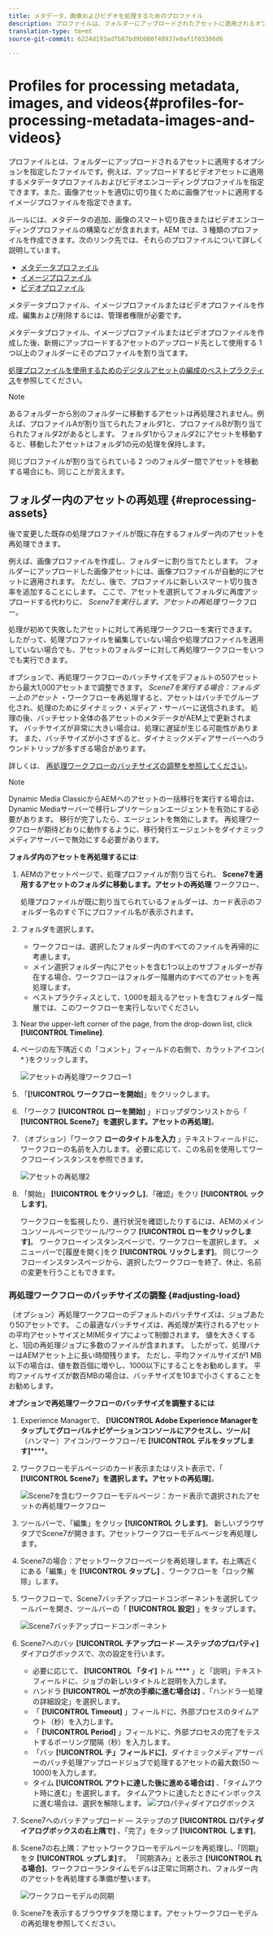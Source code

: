 ```yaml
---
title: メタデータ、画像およびビデオを処理するためのプロファイル
description: プロファイルは、フォルダーにアップロードされたアセットに適用されるオプションに関する一連のルールです。アップロードするビデオアセットに適用するメタデータプロファイルおよびビデオエンコーディングプロファイルを指定します。画像アセットの場合は、適切に切り抜くために画像アセットに適用するイメージプロファイルを指定することもできます。
translation-type: tm+mt
source-git-commit: 6224d193adfb87bd9b080f48937e0af1f03386d6

---
```



# Profiles for processing metadata, images, and videos{#profiles-for-processing-metadata-images-and-videos}

プロファイルとは、フォルダーにアップロードされるアセットに適用するオプションを指定したファイルです。例えば、アップロードするビデオアセットに適用するメタデータプロファイルおよびビデオエンコーディングプロファイルを指定できます。また、画像アセットを適切に切り抜くために画像アセットに適用するイメージプロファイルを指定できます。

ルールには、メタデータの追加、画像のスマート切り抜きまたはビデオエンコーディングプロファイルの構築などが含まれます。AEM では、3 種類のプロファイルを作成できます。次のリンク先では、それらのプロファイルについて詳しく説明しています。

* [メタデータプロファイル](/help/assets/metadata-profiles.md)
* [イメージプロファイル](/help/assets/dynamic-media/image-profiles.md)
* [ビデオプロファイル](/help/assets/dynamic-media/video-profiles.md)

メタデータプロファイル、イメージプロファイルまたはビデオプロファイルを作成、編集および削除するには、管理者権限が必要です。

メタデータプロファイル、イメージプロファイルまたはビデオプロファイルを作成した後、新規にアップロードするアセットのアップロード先として使用する 1 つ以上のフォルダーにそのプロファイルを割り当てます。

[処理プロファイルを使用するためのデジタルアセットの編成のベストプラクティス](/help/assets/dynamic-media/best-practices-for-file-management.md)を参照してください。

>[!NOTE]
>
>あるフォルダーから別のフォルダーに移動するアセットは再処理されません。例えば、プロファイルAが割り当てられたフォルダ1と、プロファイルBが割り当てられたフォルダ2があるとします。 フォルダ1からフォルダ2にアセットを移動すると、移動したアセットはフォルダ1の元の処理を保持します。
>
>同じプロファイルが割り当てられている 2 つのフォルダー間でアセットを移動する場合にも、同じことが言えます。

## フォルダー内のアセットの再処理 {#reprocessing-assets}

後で変更した既存の処理プロファイルが既に存在するフォルダー内のアセットを再処理できます。

例えば、画像プロファイルを作成し、フォルダーに割り当てたとします。 フォルダーにアップロードした画像アセットには、画像プロファイルが自動的にアセットに適用されます。 ただし、後で、プロファイルに新しいスマート切り抜き率を追加することにします。 ここで、アセットを選択してフォルダに再度アップロードする代わりに、 *Scene7を実行します。アセットの再処理* ワークフロー。

処理が初めて失敗したアセットに対して再処理ワークフローを実行できます。 したがって、処理プロファイルを編集していない場合や処理プロファイルを適用していない場合でも、アセットのフォルダーに対して再処理ワークフローをいつでも実行できます。

オプションで、再処理ワークフローのバッチサイズをデフォルトの50アセットから最大1,000アセットまで調整できます。 _Scene7を実行する場合：フォルダー上のアセット_ ・ワークフローを再処理すると、アセットはバッチでグループ化され、処理のためにダイナミック・メディア・サーバーに送信されます。 処理の後、バッチセット全体の各アセットのメタデータがAEM上で更新されます。 バッチサイズが非常に大きい場合は、処理に遅延が生じる可能性があります。 また、バッチサイズが小さすぎると、ダイナミックメディアサーバーへのラウンドトリップが多すぎる場合があります。

詳しくは、 [再処理ワークフローのバッチサイズの調整を参照してください](#adjusting-load)。

>[!NOTE]
>
>Dynamic Media ClassicからAEMへのアセットの一括移行を実行する場合は、Dynamic Mediaサーバーで移行レプリケーションエージェントを有効にする必要があります。 移行が完了したら、エージェントを無効にします。
再処理ワークフローが期待どおりに動作するように、移行発行エージェントをダイナミックメディアサーバーで無効にする必要があります。

<!-- LEAVE IN PLACE, MAY BE USED IN THE FUTURE

Batch size is the number of assets that are amalgamated into a single IPS (Dynamic Media’s Image Production System) job. When you run the Scene7: Reprocess Assets workflow, the job is triggered on IPS. The number of IPS jobs that are triggered is based on the total number of assets in the folder, divided by the batch size. For example, suppose you had a folder with 150 assets and a batch size of 50. In this case, three IPS jobs are triggered. The assets are updated when the entire batch size (50 in our example) is processed in IPS. The job then moves onto the next IPS job and so on until complete. If you increase the batch size, you may notice a longer delay with assets getting updated. 

-->

**フォルダ内のアセットを再処理するには**:
1. AEMのアセットページで、処理プロファイルが割り当てられ、 **Scene7を適用するアセットのフォルダに移動します。アセットの再処理** ワークフロー、

   処理プロファイルが既に割り当てられているフォルダーは、カード表示のフォルダー名のすぐ下にプロファイル名が表示されます。

1. フォルダを選択します。

   * ワークフローは、選択したフォルダー内のすべてのファイルを再帰的に考慮します。
   * メイン選択フォルダー内にアセットを含む1つ以上のサブフォルダーが存在する場合、ワークフローはフォルダー階層内のすべてのアセットを再処理します。
   * ベストプラクティスとして、1,000を超えるアセットを含むフォルダー階層では、このワークフローを実行しないでください。

1. Near the upper-left corner of the page, from the drop-down list, click **[!UICONTROL Timeline]**.
1. ページの左下隅近くの「コメント」フィールドの右側で、カラットアイコン( **^** )をクリックします。

   ![アセットの再処理ワークフロー1](/help/assets/dynamic-media/assets/reprocess-assets1.png)

1. 「**[!UICONTROL ワークフローを開始]**」をクリックします。
1. 「ワークフ **[!UICONTROL ローを開始]** 」ドロップダウンリストから「 **[!UICONTROL Scene7」を選択します。アセットの再処理]**。
1. （オプション）「ワークフ **ローのタイトルを入力** 」テキストフィールドに、ワークフローの名前を入力します。 必要に応じて、この名前を使用してワークフローインスタンスを参照できます。

   ![アセットの再処理2](/help/assets/dynamic-media/assets/reprocess-assets2.png)

1. 「開始」 **[!UICONTROL をクリックし]**、「確認」をクリ **[!UICONTROL ックします]**。

   ワークフローを監視したり、進行状況を確認したりするには、AEMのメインコンソールページでツール/ワークフ **[!UICONTROL ローをクリックします]**。 ワークフローインスタンスページで、ワークフローを選択します。 メニューバーで[履歴を開く]をク **[!UICONTROL リックします]**。 同じワークフローインスタンスページから、選択したワークフローを終了、休止、名前の変更を行うこともできます。

### 再処理ワークフローのバッチサイズの調整 {#adjusting-load}

（オプション）再処理ワークフローのデフォルトのバッチサイズは、ジョブあたり50アセットです。 この最適なバッチサイズは、再処理が実行されるアセットの平均アセットサイズとMIMEタイプによって制御されます。 値を大きくすると、1回の再処理ジョブに多数のファイルが含まれます。 したがって、処理バナーはAEMアセット上に長い時間残ります。 ただし、平均ファイルサイズが1 MB以下の場合は、値を数百個に増やし、1000以下にすることをお勧めします。 平均ファイルサイズが数百MBの場合は、バッチサイズを10まで小さくすることをお勧めします。

**オプションで再処理ワークフローのバッチサイズを調整するには**

1. Experience Managerで、 **[!UICONTROL Adobe Experience Managerをタップしてグローバルナビゲーションコンソールにアクセスし、ツール]** （ハンマー）アイコン/ワークフロー/モ **[!UICONTROL デルをタップします]******。
1. ワークフローモデルページのカード表示またはリスト表示で、「 **[!UICONTROL Scene7」を選択します。アセットの再処理]**。

   ![Scene7を含むワークフローモデルページ：カード表示で選択されたアセットの再処理ワークフロー](/help/assets/dynamic-media/assets/reprocess-assets7.png)

1. ツールバーで、「編集」をクリッ **[!UICONTROL クします]**。 新しいブラウザタブでScene7が開きます。アセットワークフローモデルページを再処理します。
1. Scene7の場合：アセットワークフローページを再処理します。右上隅近くにある「編集」を **[!UICONTROL タップし]** 、ワークフローを「ロック解除」します。
1. ワークフローで、Scene7バッチアップロードコンポーネントを選択してツールバーを開き、ツールバーの「 **[!UICONTROL 設定]** 」をタップします。

   ![Scene7バッチアップロードコンポーネント](/help/assets/dynamic-media/assets/reprocess-assets8.png)

1. Scene7へのバッ **[!UICONTROL チアップロード — ステップのプロパティ]** ダイアログボックスで、次の設定を行います。
   * 必要に応じて、 **[!UICONTROL 「タイ]** トル **** 」と「説明」テキストフィールドに、ジョブの新しいタイトルと説明を入力します。
   * ハンドラ **[!UICONTROL ーが次の手順に進む場合は]** 、「ハンドラー処理の詳細設定」を選択します。
   * 「 **[!UICONTROL Timeout]** 」フィールドに、外部プロセスのタイムアウト（秒）を入力します。
   * 「 **[!UICONTROL Period]** 」フィールドに、外部プロセスの完了をテストするポーリング間隔（秒）を入力します。
   * 「バッ **[!UICONTROL チ」フィールドに]**、ダイナミックメディアサーバーのバッチ処理アップロードジョブで処理するアセットの最大数(50 ～ 1000)を入力します。
   * タイム **[!UICONTROL アウトに達した後に進める場合は]** 、「タイムアウト時に進む」を選択します。 タイムアウトに達したときにインボックスに進む場合は、選択を解除します。
   ![プロパティダイアログボックス](/help/assets/dynamic-media/assets/reprocess-assets3.png)

1. Scene7へのバッチアップロード — ステップのプ **[!UICONTROL ロパティダイアログボックスの右上隅で]** 、「完了」をタップ **[!UICONTROL します]**。

1. Scene7の右上隅：アセットワークフローモデルページを再処理し、「同期」をタ **[!UICONTROL ップしま]**&#x200B;す。 「同期済み」と表示さ **[!UICONTROL れる場合]**、ワークフローランタイムモデルは正常に同期され、フォルダー内のアセットを再処理する準備が整います。

   ![ワークフローモデルの同期](/help/assets/dynamic-media/assets/reprocess-assets1.png)

1. Scene7を表示するブラウザタブを閉じます。アセットワークフローモデルの再処理を参照してください。

<!-- MAY BE NEEDED IN THE FUTURE

1. Return to the browser tab that has the open Workflow Models page, then press **Esc** to exit the selection.
1. In the upper-left corner of the page, tap **[!UICONTROL Adobe Experience Manager]** to access the global navigation console, then tap the **[!UICONTROL Tools]** (hammer) icon > **[!UICONTROL General > CRXDE Lite]**.
1. In the folder tree on the left side of the CRXDE Lite page, navigate to the following location:

   `/conf/global/settings/workflow/models/scene7_reprocess_assets/jcr:content/flow/reprocess/metaData`

   ![CRXDE Lite](/help/security/assets/workflow-models9.png)

1. On the right side of the CRXDE Lite page, in the lower portion, enter the following name, type, and value in its respective field:
    * **[!UICONTROL Name]**: `reprocess-batch-size`
    * **[!UICONTROL Type]**: `Long`
    * **[!UICONTROL Value]**: enter a default value (50-1000) for the batch size
1. In the lower-right corner, tap **[!UICONTROL Add]**. The new property appears as the following:

    ![Saving the new property](/help/security/assets/workflow-models10.png)

1. On the menu bar of the CRXDE Lite page, tap **[!UICONTROL Save All]**.
1. In the upper-left corner of the page, tap **[!UICONTROL CRXDE Lite]** to return to the main AEM console
1. Repeat steps 1-7 to re-synchronize the new batch size to the Scene7: Reprocess Assets workflow model.

-->
